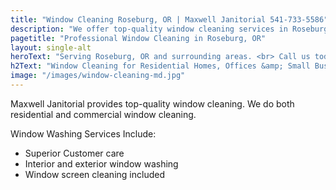 ```yaml
---
title: "Window Cleaning Roseburg, OR | Maxwell Janitorial 541-733-5586"
description: "We offer top-quality window cleaning services in Roseburg, OR, and surrounding areas. Give us a call today to get those windos sparkling clean!"
pagetitle: "Professional Window Cleaning in Roseburg, OR"
layout: single-alt
heroText: "Serving Roseburg, OR and surrounding areas. <br> Call us today for a FREE quote!"
h2Text: "Window Cleaning for Residential Homes, Offices &amp; Small Businesses"
image: "/images/window-cleaning-md.jpg"
---
```


Maxwell Janitorial provides top-quality window cleaning. We do both residential and commercial window cleaning.

Window Washing Services Include:

- Superior Customer care
- Interior and exterior window washing
- Window screen cleaning included